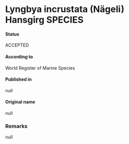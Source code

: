 # Lyngbya incrustata (Nägeli) Hansgirg SPECIES

#### Status
ACCEPTED

#### According to
World Register of Marine Species

#### Published in
null

#### Original name
null

### Remarks
null